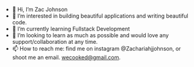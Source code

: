 - 👋 Hi, I’m Zac Johnson
- 👀 I’m interested in building beautiful applications and writing beautiful code.
- 🌱 I’m currently learning Fullstack Development 
- 💞️ I’m looking to learn as much as possible and would love any support/collaboration at any time. 
- 📫 How to reach me: find me on instagram @Zachariahjjohnson, or shoot me an email. wecooked@gmail.com.

<!---
zacjjohnson/zacjjohnson is a ✨ special ✨ repository because its `README.md` (this file) appears on your GitHub profile.
You can click the Preview link to take a look at your changes.
--->
